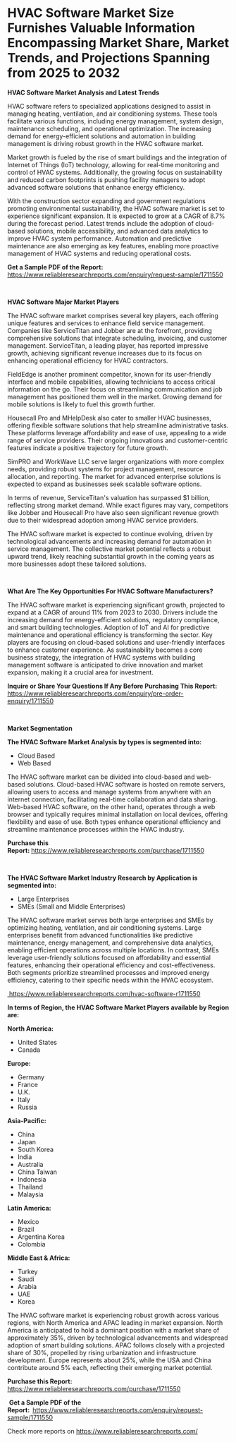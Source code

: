 <p><h1>HVAC Software Market Size Furnishes Valuable Information Encompassing Market Share, Market Trends, and Projections Spanning from 2025 to 2032</h1></p><p><strong>HVAC Software Market Analysis and Latest Trends</strong></p>
<p><p>HVAC software refers to specialized applications designed to assist in managing heating, ventilation, and air conditioning systems. These tools facilitate various functions, including energy management, system design, maintenance scheduling, and operational optimization. The increasing demand for energy-efficient solutions and automation in building management is driving robust growth in the HVAC software market.</p><p>Market growth is fueled by the rise of smart buildings and the integration of Internet of Things (IoT) technology, allowing for real-time monitoring and control of HVAC systems. Additionally, the growing focus on sustainability and reduced carbon footprints is pushing facility managers to adopt advanced software solutions that enhance energy efficiency.</p><p>With the construction sector expanding and government regulations promoting environmental sustainability, the HVAC software market is set to experience significant expansion. It is expected to grow at a CAGR of 8.7% during the forecast period. Latest trends include the adoption of cloud-based solutions, mobile accessibility, and advanced data analytics to improve HVAC system performance. Automation and predictive maintenance are also emerging as key features, enabling more proactive management of HVAC systems and reducing operational costs.</p></p>
<p><strong>Get a Sample PDF of the Report:&nbsp;</strong> <a href="https://www.reliableresearchreports.com/enquiry/request-sample/1711550?utm_campaign=3124&utm_medium=2&utm_source=Github&utm_content=ia&utm_term=09032025&utm_id=hvac-software">https://www.reliableresearchreports.com/enquiry/request-sample/1711550</a></p>
<p>&nbsp;</p>
<p><strong>HVAC Software Major Market Players</strong></p>
<p><p>The HVAC software market comprises several key players, each offering unique features and services to enhance field service management. Companies like ServiceTitan and Jobber are at the forefront, providing comprehensive solutions that integrate scheduling, invoicing, and customer management. ServiceTitan, a leading player, has reported impressive growth, achieving significant revenue increases due to its focus on enhancing operational efficiency for HVAC contractors.</p><p>FieldEdge is another prominent competitor, known for its user-friendly interface and mobile capabilities, allowing technicians to access critical information on the go. Their focus on streamlining communication and job management has positioned them well in the market. Growing demand for mobile solutions is likely to fuel this growth further.</p><p>Housecall Pro and MHelpDesk also cater to smaller HVAC businesses, offering flexible software solutions that help streamline administrative tasks. These platforms leverage affordability and ease of use, appealing to a wide range of service providers. Their ongoing innovations and customer-centric features indicate a positive trajectory for future growth.</p><p>SimPRO and WorkWave LLC serve larger organizations with more complex needs, providing robust systems for project management, resource allocation, and reporting. The market for advanced enterprise solutions is expected to expand as businesses seek scalable software options.</p><p>In terms of revenue, ServiceTitan's valuation has surpassed $1 billion, reflecting strong market demand. While exact figures may vary, competitors like Jobber and Housecall Pro have also seen significant revenue growth due to their widespread adoption among HVAC service providers.</p><p>The HVAC software market is expected to continue evolving, driven by technological advancements and increasing demand for automation in service management. The collective market potential reflects a robust upward trend, likely reaching substantial growth in the coming years as more businesses adopt these tailored solutions.</p></p>
<p>&nbsp;</p>
<p><strong>What Are The Key Opportunities For HVAC Software Manufacturers?</strong></p>
<p><p>The HVAC software market is experiencing significant growth, projected to expand at a CAGR of around 11% from 2023 to 2030. Drivers include the increasing demand for energy-efficient solutions, regulatory compliance, and smart building technologies. Adoption of IoT and AI for predictive maintenance and operational efficiency is transforming the sector. Key players are focusing on cloud-based solutions and user-friendly interfaces to enhance customer experience. As sustainability becomes a core business strategy, the integration of HVAC systems with building management software is anticipated to drive innovation and market expansion, making it a crucial area for investment.</p></p>
<p><strong>Inquire or Share Your Questions If Any Before Purchasing This Report:</strong> <a href="https://www.reliableresearchreports.com/enquiry/pre-order-enquiry/1711550?utm_campaign=3124&utm_medium=2&utm_source=Github&utm_content=ia&utm_term=09032025&utm_id=hvac-software">https://www.reliableresearchreports.com/enquiry/pre-order-enquiry/1711550</a></p>
<p>&nbsp;</p>
<p><strong>Market Segmentation</strong></p>
<p><strong>The HVAC Software Market Analysis by types is segmented into:</strong></p>
<p><ul><li>Cloud Based</li><li>Web Based</li></ul></p>
<p><p>The HVAC software market can be divided into cloud-based and web-based solutions. Cloud-based HVAC software is hosted on remote servers, allowing users to access and manage systems from anywhere with an internet connection, facilitating real-time collaboration and data sharing. Web-based HVAC software, on the other hand, operates through a web browser and typically requires minimal installation on local devices, offering flexibility and ease of use. Both types enhance operational efficiency and streamline maintenance processes within the HVAC industry.</p></p>
<p><strong>Purchase this Report:&nbsp;</strong><a href="https://www.reliableresearchreports.com/purchase/1711550?utm_campaign=3124&utm_medium=2&utm_source=Github&utm_content=ia&utm_term=09032025&utm_id=hvac-software">https://www.reliableresearchreports.com/purchase/1711550</a></p>
<p>&nbsp;</p>
<p><strong>The HVAC Software Market Industry Research by Application is segmented into:</strong></p>
<p><ul><li>Large Enterprises</li><li>SMEs (Small and Middle Enterprises)</li></ul></p>
<p><p>The HVAC software market serves both large enterprises and SMEs by optimizing heating, ventilation, and air conditioning systems. Large enterprises benefit from advanced functionalities like predictive maintenance, energy management, and comprehensive data analytics, enabling efficient operations across multiple locations. In contrast, SMEs leverage user-friendly solutions focused on affordability and essential features, enhancing their operational efficiency and cost-effectiveness. Both segments prioritize streamlined processes and improved energy efficiency, catering to their specific needs within the HVAC ecosystem.</p></p>
<p><a href="https://www.reliableresearchreports.com/hvac-software-r1711550?utm_campaign=3124&utm_medium=2&utm_source=Github&utm_content=ia&utm_term=09032025&utm_id=hvac-software">&nbsp;https://www.reliableresearchreports.com/hvac-software-r1711550</a></p>
<p><strong>In terms of Region, the HVAC Software Market Players available by Region are:</strong></p>
<p>
    <p> <strong> North America: </strong>
        <ul>
            <li>United States</li>
            <li>Canada</li>
        </ul>
        </p> 
    <p> <strong> Europe: </strong>
        <ul>
            <li>Germany</li>
            <li>France</li>
            <li>U.K.</li>
            <li>Italy</li>
            <li>Russia</li>
        </ul>
        </p> 
    <p> <strong> Asia-Pacific: </strong>
        <ul>
            <li>China</li>
            <li>Japan</li>
            <li>South Korea</li>
            <li>India</li>
            <li>Australia</li>
            <li>China Taiwan</li>
            <li>Indonesia</li>
            <li>Thailand</li>
            <li>Malaysia</li>
        </ul>
        </p> 
    <p> <strong> Latin America: </strong>
        <ul>
            <li>Mexico</li>
            <li>Brazil</li>
            <li>Argentina Korea</li>
            <li>Colombia</li>
        </ul>
        </p> 
    <p> <strong> Middle East & Africa: </strong>
        <ul>
            <li>Turkey</li>
            <li>Saudi</li>
            <li>Arabia</li>
            <li>UAE</li>
            <li>Korea</li>
        </ul>
    </p>
    </p>
<p><p>The HVAC software market is experiencing robust growth across various regions, with North America and APAC leading in market expansion. North America is anticipated to hold a dominant position with a market share of approximately 35%, driven by technological advancements and widespread adoption of smart building solutions. APAC follows closely with a projected share of 30%, propelled by rising urbanization and infrastructure development. Europe represents about 25%, while the USA and China contribute around 5% each, reflecting their emerging market potential.</p></p>
<p><strong>Purchase this Report: </strong><a href="https://www.reliableresearchreports.com/purchase/1711550?utm_campaign=3124&utm_medium=2&utm_source=Github&utm_content=ia&utm_term=09032025&utm_id=hvac-software">https://www.reliableresearchreports.com/purchase/1711550</a></p>
<p>&nbsp;<strong>Get a Sample PDF of the Report:&nbsp;&nbsp;</strong><a href="https://www.reliableresearchreports.com/enquiry/request-sample/1711550?utm_campaign=3124&utm_medium=2&utm_source=Github&utm_content=ia&utm_term=09032025&utm_id=hvac-software">https://www.reliableresearchreports.com/enquiry/request-sample/1711550</a></p>
<p><strong></strong></p>
<p>Check more reports on <a href="https://www.reliableresearchreports.com/?utm_campaign=3124&utm_medium=2&utm_source=Github&utm_content=ia&utm_term=09032025&utm_id=hvac-software">https://www.reliableresearchreports.com/</a></p>